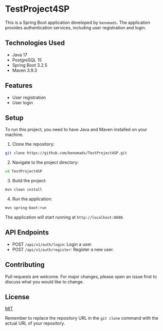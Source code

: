 
# TestProject4SP

This is a Spring Boot application developed by `benomads`. The application provides authentication services, including user registration and login.

## Technologies Used

- Java 17
- PostgreSQL 15
- Spring Boot 3.2.5
- Maven 3.9.3

## Features

- User registration
- User login

## Setup

To run this project, you need to have Java and Maven installed on your machine.

1. Clone the repository:

```bash
git clone https://github.com/benomads/TestProject4SP.git
```

2. Navigate to the project directory:

```bash
cd TestProject4SP
```

3. Build the project:

```bash
mvn clean install
```

4. Run the application:

```bash
mvn spring-boot:run
```

The application will start running at `http://localhost:8080`.

## API Endpoints

- POST `/api/v1/auth/login`: Login a user.
- POST `/api/v1/auth/register`: Register a new user.

## Contributing

Pull requests are welcome. For major changes, please open an issue first to discuss what you would like to change.

## License

[MIT](https://choosealicense.com/licenses/mit/)


Remember to replace the repository URL in the `git clone` command with the actual URL of your repository.
